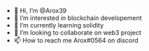- 👋 Hi, I’m @Arox39
- 👀 I’m interested in blockchain developement
- 🌱 I’m currently learning solidity
- 💞️ I’m looking to collaborate on web3 project
- 📫 How to reach me Arox#0564 on discord

<!---
Arox39/Arox39 is a ✨ special ✨ repository because its `README.md` (this file) appears on your GitHub profile.
You can click the Preview link to take a look at your changes.
--->
